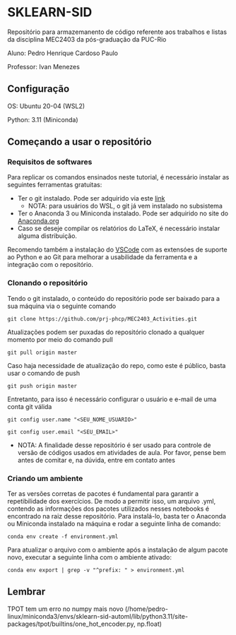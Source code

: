 # SKLEARN-SID

Repositório para armazemanento de código referente aos trabalhos e listas da disciplina MEC2403 da pós-graduação da PUC-Rio

Aluno: Pedro Henrique Cardoso Paulo

Professor: Ivan Menezes

## Configuração

OS: Ubuntu 20-04 (WSL2)

Python: 3.11 (Miniconda)

## Começando a usar o repositório

### Requisitos de softwares

Para replicar os comandos ensinados neste tutorial, é necessário instalar as seguintes ferramentas gratuitas:

- Ter o git instalado. Pode ser adquirido via este <a href="https://git-scm.com/downloads">link</a>
    - NOTA: para usuários do WSL, o git já vem instalado no subsistema
- Ter o Anaconda 3 ou Miniconda instalado. Pode ser adquirido no site do <a href="https://docs.conda.io/en/latest/miniconda.html">Anaconda.org</a>
- Caso se deseje compilar os relatórios do LaTeX, é necessário instalar alguma distribuição.

Recomendo também a instalação do <a href="https://code.visualstudio.com/Download">VSCode</a> com as extensóes de suporte ao Python e ao Git para melhorar a usabilidade da ferramenta e a integração com o repositório.

### Clonando o repositório

Tendo o git instalado, o conteúdo do repositório pode ser baixado para a sua máquina via o seguinte comando

```(bash)
git clone https://github.com/prj-phcp/MEC2403_Activities.git
```

Atualizações podem ser puxadas do repositório clonado a qualquer momento por meio do comando pull

```(bash)
git pull origin master
```

Caso haja necessidade de atualização do repo, como este é público, basta usar o comando de push

```(bash)
git push origin master
```

Entretanto, para isso é necessário configurar o usuário e e-mail de uma conta git válida

```(bash)
git config user.name "<SEU_NOME_USUARIO>"

git config user.email "<SEU_EMAIL>"
```

- NOTA: A finalidade desse repositório é ser usado para controle de versão de códigos usados em atividades de aula. Por favor, pense bem antes de comitar e, na dúvida, entre em contato antes

### Criando um ambiente

Ter as versões corretas de pacotes é fundamental para garantir a repetibilidade dos exercícios. De modo a permitir isso, um arquivo .yml, contendo as informações dos pacotes utilizados nesses notebooks é encontrado na raiz desse repositório. Para instalá-lo, basta ter o Anaconda ou Miniconda instalado na máquina e rodar a seguinte linha de comando:

```(bash)
conda env create -f environment.yml
```

Para atualizar o arquivo com o ambiente após a instalação de algum pacote novo, executar a seguinte linha com o ambiente ativado:

```(bash)
conda env export | grep -v "^prefix: " > environment.yml
```

## Lembrar

TPOT tem um erro no numpy mais novo (/home/pedro-linux/miniconda3/envs/sklearn-sid-automl/lib/python3.11/site-packages/tpot/builtins/one_hot_encoder.py, np.float)
